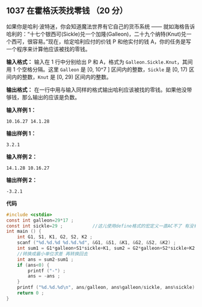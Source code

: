﻿## 1037 在霍格沃茨找零钱 （20 分）

如果你是哈利·波特迷，你会知道魔法世界有它自己的货币系统 —— 就如海格告诉哈利的：“十七个银西可(Sickle)兑一个加隆(Galleon)，二十九个纳特(Knut)兑一个西可，很容易。”现在，给定哈利应付的价钱 P 和他实付的钱 A，你的任务是写一个程序来计算他应该被找的零钱。

**输入格式：**
输入在 1 行中分别给出 P 和 A，格式为 `Galleon.Sickle.Knut`，其间用 1 个空格分隔。这里 `Galleon` 是 [0, 10^7​​ ] 区间内的整数，`Sickle` 是 [0, 17) 区间内的整数，`Knut` 是 [0, 29) 区间内的整数。

**输出格式：**
在一行中用与输入同样的格式输出哈利应该被找的零钱。如果他没带够钱，那么输出的应该是负数。

**输入样例 1：**

    10.16.27 14.1.28

**输出样例 1：**

    3.2.1

**输入样例 2：**

    14.1.28 10.16.27

**输出样例 2：**

    -3.2.1

**代码**

```c
#include <cstdio>
const int galleon=29*17 ;
const int sickle=29 ; 			//这儿使用define格式的宏定义一直AC不了 有没有大佬可以帮忙解答一下为什么会这样 
int main () {
	int G1, S1, K1, G2, S2, K2 ;
	scanf ("%d.%d.%d %d.%d.%d", &G1, &S1, &K1, &G2, &S2, &K2) ;
	int sum1 = G1*galleon+S1*sickle+K1, sum2 = G2*galleon+S2*sickle+K2 ;
	//转换成最小单位求差 再转换回去 
	int ans = sum2-sum1 ;
	if (ans<0) {
		printf ("-") ;
		ans = -ans ;
	} 
	printf ("%d.%d.%d\n", ans/galleon, ans%galleon/sickle, ans%sickle) ;
	return 0 ;
}
```

